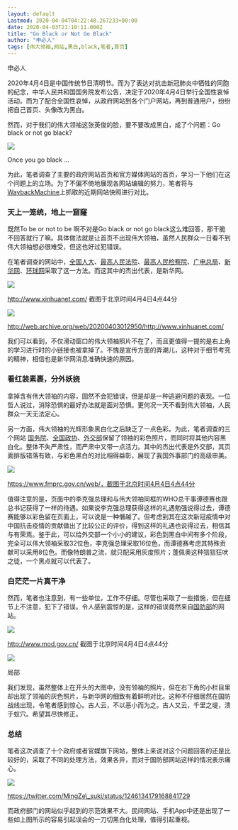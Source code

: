 ```yaml
---
layout: default
Lastmod: 2020-04-04T04:22:48.267233+00:00
date: 2020-04-03T21:10:11.000Z
title: "Go Black or Not Go Black"
author: "申必人"
tags: [伟大领袖,网站,黑白,black,笔者,首页]
---
```


申必人  

2020年4月4日是中国传统节日清明节。而为了表达对抗击新冠肺炎中牺牲的同胞的纪念，中华人民共和国国务院发布公告，决定于2020年4月4日举行全国性哀悼活动。而为了配合全国性哀悼，从政府网站到各个门户网站，再到普通用户，纷纷把自己首页、头像改为黑白。

然而，对于我们的伟大领袖这张英俊的脸，要不要改成黑白，成了个问题：Go black or not go black?

![](https://images.weserv.nl/?url=/file/190974f7b559993ce99cc.png)

Once you go black ...

为此，笔者调查了主要的政府网站首页和官方媒体网站的首页，学习一下他们在这个问题上的立场。为了不偏不倚地展现各网站编辑的努力，笔者将与[WaybackMachine](http://web.archive.org/)上抓取的近期网站快照进行对比。

### 天上一笼统，地上一窟窿

既然To be or not to be 啊不对是Go black or not go black这么难回答，那干脆不回答就行了嘛。具体做法就是让首页不出现伟大领袖，虽然人民群众一日看不到伟大领袖想必很难受，但这也好过犯错误。

在笔者调查的网站中，[全国人大](http://www.npc.gov.cn/)、[最高人民法院](http://www.court.gov.cn/)、[最高人民检察院](https://www.spp.gov.cn/)、[广电总局](http://www.nrta.gov.cn/)、[新华网](http://www.xinhuanet.com/)、[环球网](https://www.huanqiu.com/)采取了这一方法。而这其中的杰出代表，是新华网。

![](https://images.weserv.nl/?url=/file/9c6aa8b9a4d2358d58de0.png)

http://www.xinhuanet.com/ 截图于北京时间4月4日4点44分

![](https://images.weserv.nl/?url=/file/d1b6a9ae1272965504430.png)

http://web.archive.org/web/20200403012950/http://www.xinhuanet.com/

我们可以看到，不仅滑动窗口的伟大领袖照片不在了，而且更值得一提的是右上角的学习进行时的小链接也被拿掉了。不愧是宣传方面的弄潮儿，这种对于细节考究的精神，相信也是新华网消息准确快速的原因。

### 看红装素裹，分外妖娆

拿掉含有伟大领袖的内容，固然不会犯错误，但是却是一种逃避问题的表现。一位哲人说过，消除恐惧的最好办法就是面对恐惧。更何况一天不看到伟大领袖，人民群众一天无法定心。

另一方面，伟大领袖的光辉形象黑白化之后缺乏了一点色彩。为此，笔者调查的三个网站 [国务院](http://www.gov.cn/index.htm)、[全国政协](http://www.cppcc.gov.cn/)、[外交部](https://www.fmprc.gov.cn/web/)保留了领袖的彩色照片，而同时将其他内容黑白化。整体不失严肃性，而严肃中又带一点活力。其中的杰出代表是外交部，其页面排版错落有致，与彩色黑白的对比相得益彰，展现了我国外事部门的高级审美。

![](https://images.weserv.nl/?url=/file/b723308aff22a20d1f593.png)

https://www.fmprc.gov.cn/web/，截图于北京时间4月4日4点44分

值得注意的是，页面中的李克强总理和与伟大领袖同框的WHO总干事谭德赛也跟总书记获得了一样的待遇。如果说李克强总理获得这样的礼遇勉强说得过去，谭德赛能够以彩色留在页面上，可以说是一种僭越了。但考虑到其在这次新冠疫情中对中国抗击疫情的贡献做出了比较公正的评价，得到这样的礼遇也说得过去，相信其与有荣焉。鉴于此，可以给外交部一个小小的建议，彩色到黑白中间有多个阶段，完全可以伟大领袖采取32位色，李克强总理采取16位色，而谭德赛考虑其特殊贡献可以采用8位色。而像特朗普之流，就只配采用灰度照片；蓬佩奥这种狺狺狂吠之徒，一个黑点就可以代表了。

### 白茫茫一片真干净

然而，笔者也注意到，有一些单位，工作不仔细。尽管也采取了一些措施，但在细节上不注意，犯下了错误。令人感到震惊的是，这样的错误竟然来自[国防部](http://www.mod.gov.cn/)的网站。

![](https://images.weserv.nl/?url=/file/1cf0e7eaffbcf935f6162.png)

http://www.mod.gov.cn/ 截图于北京时间4月4日4点44分

![](https://images.weserv.nl/?url=/file/6e923bcb21b9bbb23f284.png)

局部

我们发现，虽然整体上在开头的大图中，没有领袖的照片，但在右下角的小栏目里却出现了领袖的灰色照片，与新华网的细致有着鲜明对比。这种不仔细居然在国防战线出现，令笔者感到惊心。古人云，不以恶小而为之。古人又云，千里之堤，溃于蚁穴。希望其尽快修正。

### 总结

笔者这次调查了十个政府或者官媒旗下网站，整体上来说对这个问题回答的还是比较好的，采取了不同的处理方法，效果各异，而对于国防部网站这样的情况表示痛心。

![](https://images.weserv.nl/?url=/file/7c604f1c29535c3cb71f7.png)

https://twitter.com/MingZe\_suki/status/1246134179168841729

而政府部门的网站似乎起到的示范效果不大。民间网站、手机App中还是出现了一些如上图所示的容易引起误会的一刀切黑白化处理，值得引起重视。

